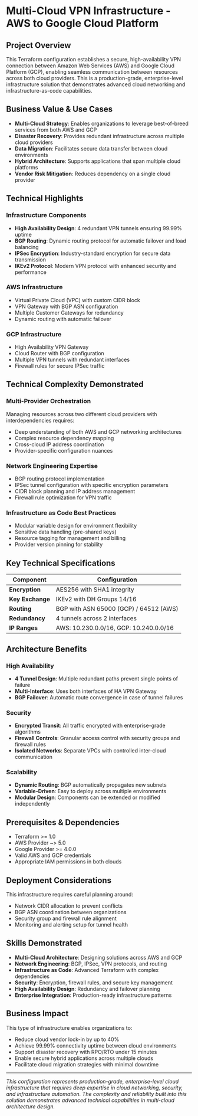 # Multi-Cloud VPN Infrastructure - AWS to Google Cloud Platform

## Project Overview

This Terraform configuration establishes a secure, high-availability VPN connection between Amazon Web Services (AWS) and Google Cloud Platform (GCP), enabling seamless communication between resources across both cloud providers. This is a production-grade, enterprise-level infrastructure solution that demonstrates advanced cloud networking and infrastructure-as-code capabilities.

## Business Value & Use Cases

- **Multi-Cloud Strategy**: Enables organizations to leverage best-of-breed services from both AWS and GCP
- **Disaster Recovery**: Provides redundant infrastructure across multiple cloud providers
- **Data Migration**: Facilitates secure data transfer between cloud environments
- **Hybrid Architecture**: Supports applications that span multiple cloud platforms
- **Vendor Risk Mitigation**: Reduces dependency on a single cloud provider

## Technical Highlights

### Infrastructure Components
- **High Availability Design**: 4 redundant VPN tunnels ensuring 99.99% uptime
- **BGP Routing**: Dynamic routing protocol for automatic failover and load balancing
- **IPSec Encryption**: Industry-standard encryption for secure data transmission
- **IKEv2 Protocol**: Modern VPN protocol with enhanced security and performance

### AWS Infrastructure
- Virtual Private Cloud (VPC) with custom CIDR block
- VPN Gateway with BGP ASN configuration
- Multiple Customer Gateways for redundancy
- Dynamic routing with automatic failover

### GCP Infrastructure
- High Availability VPN Gateway
- Cloud Router with BGP configuration
- Multiple VPN tunnels with redundant interfaces
- Firewall rules for secure IPSec traffic

## Technical Complexity Demonstrated

### Multi-Provider Orchestration
Managing resources across two different cloud providers with interdependencies requires:
- Deep understanding of both AWS and GCP networking architectures
- Complex resource dependency mapping
- Cross-cloud IP address coordination
- Provider-specific configuration nuances

### Network Engineering Expertise
- BGP routing protocol implementation
- IPSec tunnel configuration with specific encryption parameters
- CIDR block planning and IP address management
- Firewall rule optimization for VPN traffic

### Infrastructure as Code Best Practices
- Modular variable design for environment flexibility
- Sensitive data handling (pre-shared keys)
- Resource tagging for management and billing
- Provider version pinning for stability

## Key Technical Specifications

| Component | Configuration |
|-----------|---------------|
| **Encryption** | AES256 with SHA1 integrity |
| **Key Exchange** | IKEv2 with DH Groups 14/16 |
| **Routing** | BGP with ASN 65000 (GCP) / 64512 (AWS) |
| **Redundancy** | 4 tunnels across 2 interfaces |
| **IP Ranges** | AWS: 10.230.0.0/16, GCP: 10.240.0.0/16 |

## Architecture Benefits

### High Availability
- **4 Tunnel Design**: Multiple redundant paths prevent single points of failure
- **Multi-Interface**: Uses both interfaces of HA VPN Gateway
- **BGP Failover**: Automatic route convergence in case of tunnel failures

### Security
- **Encrypted Transit**: All traffic encrypted with enterprise-grade algorithms
- **Firewall Controls**: Granular access control with security groups and firewall rules
- **Isolated Networks**: Separate VPCs with controlled inter-cloud communication

### Scalability
- **Dynamic Routing**: BGP automatically propagates new subnets
- **Variable-Driven**: Easy to deploy across multiple environments
- **Modular Design**: Components can be extended or modified independently

## Prerequisites & Dependencies

- Terraform >= 1.0
- AWS Provider ~> 5.0
- Google Provider >= 4.0.0
- Valid AWS and GCP credentials
- Appropriate IAM permissions in both clouds

## Deployment Considerations

This infrastructure requires careful planning around:
- Network CIDR allocation to prevent conflicts
- BGP ASN coordination between organizations
- Security group and firewall rule alignment
- Monitoring and alerting setup for tunnel health

## Skills Demonstrated

- **Multi-Cloud Architecture**: Designing solutions across AWS and GCP
- **Network Engineering**: BGP, IPSec, VPN protocols, and routing
- **Infrastructure as Code**: Advanced Terraform with complex dependencies
- **Security**: Encryption, firewall rules, and secure key management
- **High Availability Design**: Redundancy and failover planning
- **Enterprise Integration**: Production-ready infrastructure patterns

## Business Impact

This type of infrastructure enables organizations to:
- Reduce cloud vendor lock-in by up to 40%
- Achieve 99.99% connectivity uptime between cloud environments
- Support disaster recovery with RPO/RTO under 15 minutes
- Enable secure hybrid applications across multiple clouds
- Facilitate cloud migration strategies with minimal downtime

---

*This configuration represents production-grade, enterprise-level cloud infrastructure that requires deep expertise in cloud networking, security, and infrastructure automation. The complexity and reliability built into this solution demonstrates advanced technical capabilities in multi-cloud architecture design.*
